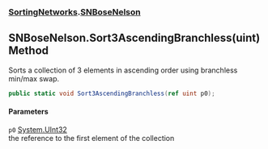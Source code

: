 ### [SortingNetworks](SortingNetworks.md 'SortingNetworks').[SNBoseNelson](SortingNetworks_SNBoseNelson.md 'SortingNetworks.SNBoseNelson')
## SNBoseNelson.Sort3AscendingBranchless(uint) Method
Sorts a collection of 3 elements in ascending order using branchless min/max swap.  
```csharp
public static void Sort3AscendingBranchless(ref uint p0);
```
#### Parameters
<a name='SortingNetworks_SNBoseNelson_Sort3AscendingBranchless(uint)_p0'></a>
`p0` [System.UInt32](https://docs.microsoft.com/en-us/dotnet/api/System.UInt32 'System.UInt32')  
the reference to the first element of the collection
  
